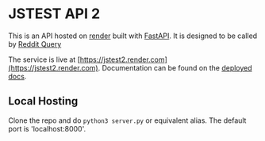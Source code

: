 # JSTEST API 2
This is an API hosted on [render](https://render.com) built with [FastAPI](https://fastapi.tiangolo.com/).
It is designed to be called by [Reddit Query](https://github.com/fruitsalad266/redditquery)

The service is live at [https://jstest2.render.com](https://jstest2.render.com).
Documentation can be found on the [deployed docs](https://jstest2.render.com/docs).

## Local Hosting
Clone the repo and do `python3 server.py` or equivalent alias.
The default port is 'localhost:8000'. 

